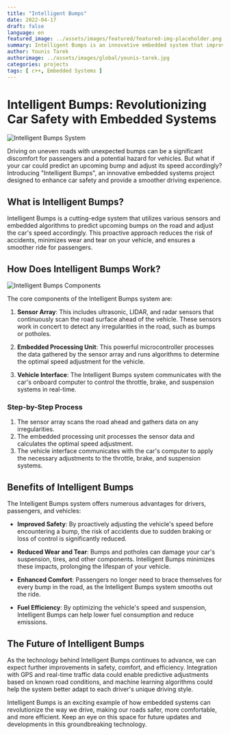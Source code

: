 ```yaml
---
title: "Intelligent Bumps"
date: 2022-04-17
draft: false
language: en
featured_image: ../assets/images/featured/featured-img-placeholder.png
summary: Intelligent Bumps is an innovative embedded system that improves car safety and driving experience by predicting road bumps and adjusting vehicle speed.
author: Younis Tarek
authorimage: ../assets/images/global/younis-tarek.jpg
categories: projects
tags: [ c++, Embedded Systems ]
---
```

# Intelligent Bumps: Revolutionizing Car Safety with Embedded Systems

![Intelligent Bumps System](/intelligent-bumps-banner.jpg)

Driving on uneven roads with unexpected bumps can be a significant discomfort for passengers and a potential hazard for vehicles. But what if your car could predict an upcoming bump and adjust its speed accordingly? Introducing "Intelligent Bumps", an innovative embedded systems project designed to enhance car safety and provide a smoother driving experience.

## What is Intelligent Bumps?

Intelligent Bumps is a cutting-edge system that utilizes various sensors and embedded algorithms to predict upcoming bumps on the road and adjust the car's speed accordingly. This proactive approach reduces the risk of accidents, minimizes wear and tear on your vehicle, and ensures a smoother ride for passengers.

## How Does Intelligent Bumps Work?

![Intelligent Bumps Components](/intelligent-bumps-components.jpg)

The core components of the Intelligent Bumps system are:

1. **Sensor Array**: This includes ultrasonic, LIDAR, and radar sensors that continuously scan the road surface ahead of the vehicle. These sensors work in concert to detect any irregularities in the road, such as bumps or potholes.

2. **Embedded Processing Unit**: This powerful microcontroller processes the data gathered by the sensor array and runs algorithms to determine the optimal speed adjustment for the vehicle.

3. **Vehicle Interface**: The Intelligent Bumps system communicates with the car's onboard computer to control the throttle, brake, and suspension systems in real-time.

### Step-by-Step Process

1. The sensor array scans the road ahead and gathers data on any irregularities.
2. The embedded processing unit processes the sensor data and calculates the optimal speed adjustment.
3. The vehicle interface communicates with the car's computer to apply the necessary adjustments to the throttle, brake, and suspension systems.

## Benefits of Intelligent Bumps

The Intelligent Bumps system offers numerous advantages for drivers, passengers, and vehicles:

- **Improved Safety**: By proactively adjusting the vehicle's speed before encountering a bump, the risk of accidents due to sudden braking or loss of control is significantly reduced.

- **Reduced Wear and Tear**: Bumps and potholes can damage your car's suspension, tires, and other components. Intelligent Bumps minimizes these impacts, prolonging the lifespan of your vehicle.

- **Enhanced Comfort**: Passengers no longer need to brace themselves for every bump in the road, as the Intelligent Bumps system smooths out the ride.

- **Fuel Efficiency**: By optimizing the vehicle's speed and suspension, Intelligent Bumps can help lower fuel consumption and reduce emissions.

## The Future of Intelligent Bumps

As the technology behind Intelligent Bumps continues to advance, we can expect further improvements in safety, comfort, and efficiency. Integration with GPS and real-time traffic data could enable predictive adjustments based on known road conditions, and machine learning algorithms could help the system better adapt to each driver's unique driving style.

Intelligent Bumps is an exciting example of how embedded systems can revolutionize the way we drive, making our roads safer, more comfortable, and more efficient. Keep an eye on this space for future updates and developments in this groundbreaking technology.
